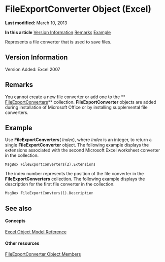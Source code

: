 
# FileExportConverter Object (Excel)

 **Last modified:** March 10, 2013

 **In this article**
 [Version Information](#sectionSection0)
 [Remarks](#sectionSection1)
 [Example](#sectionSection2)


Represents a file converter that is used to save files.


## Version Information
<a name="sectionSection0"> </a>

Version Added: Excel 2007 


## Remarks
<a name="sectionSection1"> </a>

You cannot create a new file converter or add one to the  ** [FileExportConverters](f4b0500e-308a-42e7-a9eb-4a511b8ca754.md)** collection. **FileExportConverter** objects are added during installation of Microsoft Office or by installing supplemental file converters.


## Example
<a name="sectionSection2"> </a>

Use  **FileExportConverters**( _Index_), where  _Index_ is an integer, to return a single **FileExportConverter** object. The following example displays the extensions associated with the second Microsoft Excel worksheet converter in the collection.


```
MsgBox FileExportConverters(2).Extensions
```

The index number represents the position of the file converter in the  **FileExportConverters** collection. The following example displays the description for the first file converter in the collection.




```
MsgBox FileExportConvters(1).Description
```


## See also
<a name="sectionSection2"> </a>


#### Concepts


 [Excel Object Model Reference](11ea8598-8a20-92d5-f98b-0da04263bf2c.md)
#### Other resources


 [FileExportConverter Object Members](f1ba5cfe-99f8-c6f7-c8c8-f4122d8cde6b.md)
